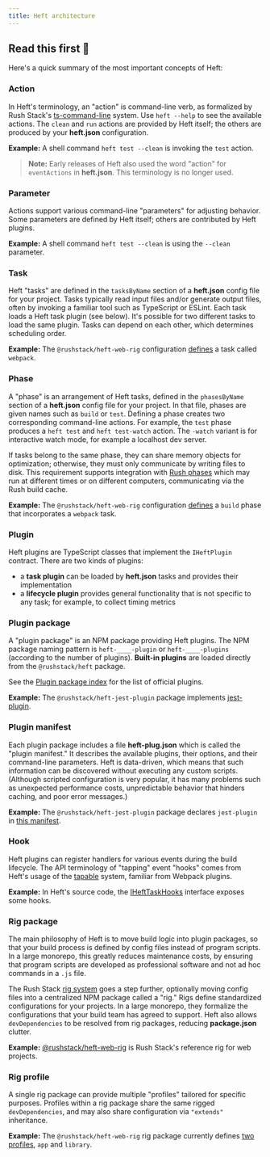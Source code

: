 ```yaml
---
title: Heft architecture
---
```


## Read this first 🎈

Here's a quick summary of the most important concepts of Heft:

### Action

In Heft's terminology, an "action" is command-line verb, as formalized by Rush Stack's [ts-command-line](https://www.npmjs.com/package/@rushstack/ts-command-line) system. Use `heft --help` to see the available actions. The `clean` and `run` actions are provided by Heft itself; the others are produced by your **heft.json** configuration.

**Example:** A shell command `heft test --clean` is invoking the `test` action.

> **Note:** Early releases of Heft also used the word "action" for `eventActions` in **heft.json**. This terminology is no longer used.

### Parameter

Actions support various command-line "parameters" for adjusting behavior. Some parameters are defined by Heft itself; others are contributed by Heft plugins.

**Example:** A shell command `heft test --clean` is using the `--clean` parameter.

### Task

Heft "tasks" are defined in the `tasksByName` section of a **heft.json** config file for your project. Tasks typically read input files and/or generate output files, often by invoking a familiar tool such as TypeScript or ESLint. Each task loads a Heft task plugin (see below). It's possible for two different tasks to load the same plugin. Tasks can depend on each other, which determines scheduling order.

**Example:** The `@rushstack/heft-web-rig` configuration [defines](https://github.com/microsoft/rushstack/blob/9ffb14519dd42e5808e56bc2ea80c8734f5f2e5b/rigs/heft-web-rig/profiles/app/config/heft.json#L53) a task called `webpack`.

### Phase

A "phase" is an arrangement of Heft tasks, defined in the `phasesByName` section of a **heft.json** config file for your project. In that file, phases are given names such as `build` or `test`. Defining a phase creates two corresponding command-line actions. For example, the `test` phase produces a `heft test` and `heft test-watch` action. The `-watch` variant is for interactive watch mode, for example a localhost dev server.

If tasks belong to the same phase, they can share memory objects for optimization; otherwise, they must only communicate by writing files to disk. This requirement supports integration with [Rush phases](https://rushjs.io/pages/maintainer/phased_builds/) which may run at different times or on different computers, communicating via the Rush build cache.

**Example:** The `@rushstack/heft-web-rig` configuration [defines](https://github.com/microsoft/rushstack/blob/9ffb14519dd42e5808e56bc2ea80c8734f5f2e5b/rigs/heft-web-rig/profiles/app/config/heft.json#L21) a `build` phase that incorporates a `webpack` task.

### Plugin

Heft plugins are TypeScript classes that implement the `IHeftPlugin` contract. There are two kinds of plugins:

- a **task plugin** can be loaded by **heft.json** tasks and provides their implementation
- a **lifecycle plugin** provides general functionality that is not specific to any task; for example, to collect timing metrics

### Plugin package

A "plugin package" is an NPM package providing Heft plugins. The NPM package naming pattern is `heft-____-plugin` or `heft-____-plugins` (according to the number of plugins). **Built-in plugins** are loaded directly from the `@rushstack/heft` package.

See the [Plugin package index](../plugins/package_index.md) for the list of official plugins.

**Example:** The `@rushstack/heft-jest-plugin` package implements [jest-plugin](https://github.com/microsoft/rushstack/blob/9ffb14519dd42e5808e56bc2ea80c8734f5f2e5b/heft-plugins/heft-jest-plugin/src/JestPlugin.ts#L144).

### Plugin manifest

Each plugin package includes a file **heft-plug.json** which is called the "plugin manifest." It describes the available plugins, their options, and their command-line parameters. Heft is data-driven, which means that such information can be discovered without executing any custom scripts. (Although scripted configuration is very popular, it has many problems such as unexpected performance costs, unpredictable behavior that hinders caching, and poor error messages.)

**Example:** The `@rushstack/heft-jest-plugin` package declares `jest-plugin` in [this manifest](https://github.com/microsoft/rushstack/blob/9ffb14519dd42e5808e56bc2ea80c8734f5f2e5b/heft-plugins/heft-jest-plugin/heft-plugin.json).

### Hook

Heft plugins can register handlers for various events during the build lifecycle. The API terminology of "tapping" event "hooks" comes from Heft's usage of the [tapable](https://www.npmjs.com/package/tapable) system, familiar from Webpack plugins.

**Example:** In Heft's source code, the [IHeftTaskHooks](https://github.com/microsoft/rushstack/blob/9ffb14519dd42e5808e56bc2ea80c8734f5f2e5b/apps/heft/src/pluginFramework/HeftTaskSession.ts#L135) interface exposes some hooks.

### Rig package

The main philosophy of Heft is to move build logic into plugin packages, so that your build process is defined by config files instead of program scripts. In a large monorepo, this greatly reduces maintenance costs, by ensuring that program scripts are developed as professional software and not ad hoc commands in a `.js` file.

The Rush Stack [rig system](./rig_packages.md) goes a step further, optionally moving config files into a centralized NPM package called a "rig." Rigs define standardized configurations for your projects. In a large monorepo, they formalize the configurations that your build team has agreed to support. Heft also allows `devDependencies` to be resolved from rig packages, reducing **package.json** clutter.

**Example:** [@rushstack/heft-web-rig](https://www.npmjs.com/package/@rushstack/heft-web-rig) is Rush Stack's reference rig for web projects.

### Rig profile

A single rig package can provide multiple "profiles" tailored for specific purposes. Profiles within a rig package share the same rigged `devDependencies`, and may also share configuration via `"extends"` inheritance.

**Example:** The `@rushstack/heft-web-rig` rig package currently defines [two profiles](https://github.com/microsoft/rushstack/tree/main/rigs/heft-web-rig/profiles), `app` and `library`.

